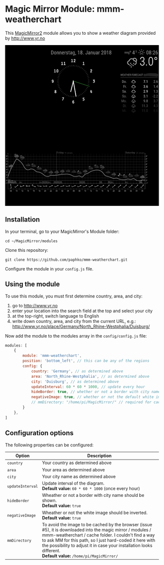 # Magic Mirror Module: mmm-weatherchart
This [MagicMirror2](https://github.com/MichMich/MagicMirror) module allows you to show a weather diagram provided by http://www.yr.no

![Screenshot](Screenshot.png "Screenshot")


## Installation

In your terminal, go to your MagicMirror's Module folder:
````
cd ~/MagicMirror/modules
````

Clone this repository:
````
git clone https://github.com/paphko/mmm-weatherchart.git
````

Configure the module in your `config.js` file.

## Using the module

To use this module, you must first determine country, area, and city:

1. go to http://www.yr.no
2. enter your location into the search field at the top and select your city
3. at the top-right, switch language to English
4. write down country, area, and city from the current URL, e.g.: http://www.yr.no/place/Germany/North_Rhine-Westphalia/Duisburg/

Now add the module to the modules array in the `config/config.js` file:
````javascript
modules: [
	{
		module: 'mmm-weatherchart',
		position: 'bottom_left', // this can be any of the regions
		config: {
			country: 'Germany', // as determined above
			area: 'North_Rhine-Westphalia', // as determined above
			city: 'Duisburg', // as determined above
			updateInterval: 60 * 60 * 1000, // update every hour
			hideBorder: true, // whether or not a border with city name should be shown
			negativeImage: true, // whether or not the default white image should be inverted
			// mmDirectory: "/home/pi/MagicMirror/" // required for caching; adjust if it differs
		}
	},
]
````

## Configuration options

The following properties can be configured:


<table width="100%">
	<!-- why, markdown... -->
	<thead>
		<tr>
			<th>Option</th>
			<th width="100%">Description</th>
		</tr>
	<thead>
	<tbody>
		<tr>
			<td><code>country</code></td>
			<td>Your country as determined above</td>
		</tr>
		<tr>
			<td><code>area</code></td>
			<td>Your area as determined above</td>
		</tr>
		<tr>
			<td><code>city</code></td>
			<td>Your city name as determined above</td>
		</tr>
		<tr>
			<td><code>updateInterval</code></td>
			<td>Update interval of the diagram.
				<br><b>Default value:</b> <code>60 * 60 * 1000</code> (once every hour)
			</td>
		</tr>
		<tr>
			<td><code>hideBorder</code></td>
			<td>Wheather or not a border with city name should be shown.
				<br><b>Default value:</b> <code>true</code>
			</td>
		</tr>
		<tr>
			<td><code>negativeImage</code></td>
			<td>Wheather or not the white image should be inverted.
				<br><b>Default value:</b> <code>true</code>
			</td>
		</tr>
		<tr>
			<td><code>mmDirectory</code></td>
			<td>To avoid the image to be cached by the browser (issue #5), it is downloaded into the magic mirror / modules / mmm-weatherchart / cache folder.
				I couldn't find a way to ask MM for this path, so I just hard-coded it here with the possibility to adjust it in case your installation looks different.
				<br><b>Default value:</b> <code>/home/pi/MagicMirror/</code>
			</td>
		</tr>
	</tbody>
</table>
